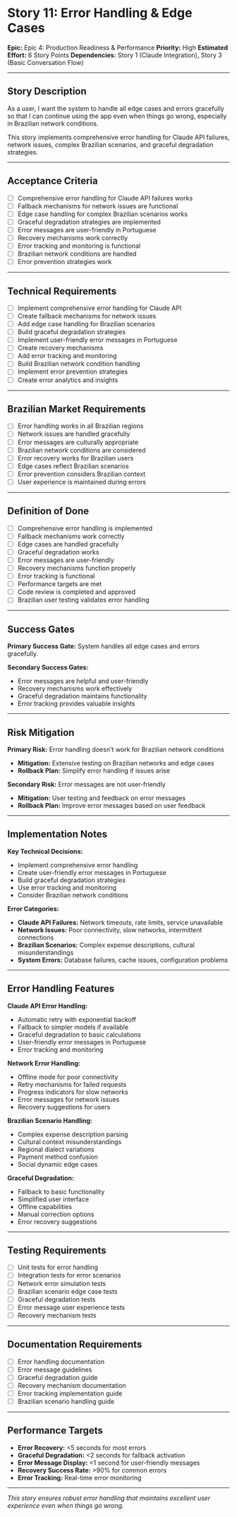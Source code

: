 # Story 11: Error Handling & Edge Cases

**Epic:** Epic 4: Production Readiness & Performance
**Priority:** High
**Estimated Effort:** 6 Story Points
**Dependencies:** Story 1 (Claude Integration), Story 3 (Basic Conversation Flow)

---

## Story Description

As a user, I want the system to handle all edge cases and errors gracefully so that I can continue using the app even when things go wrong, especially in Brazilian network conditions.

This story implements comprehensive error handling for Claude API failures, network issues, complex Brazilian scenarios, and graceful degradation strategies.

---

## Acceptance Criteria

- [ ] Comprehensive error handling for Claude API failures works
- [ ] Fallback mechanisms for network issues are functional
- [ ] Edge case handling for complex Brazilian scenarios works
- [ ] Graceful degradation strategies are implemented
- [ ] Error messages are user-friendly in Portuguese
- [ ] Recovery mechanisms work correctly
- [ ] Error tracking and monitoring is functional
- [ ] Brazilian network conditions are handled
- [ ] Error prevention strategies work

---

## Technical Requirements

- [ ] Implement comprehensive error handling for Claude API
- [ ] Create fallback mechanisms for network issues
- [ ] Add edge case handling for Brazilian scenarios
- [ ] Build graceful degradation strategies
- [ ] Implement user-friendly error messages in Portuguese
- [ ] Create recovery mechanisms
- [ ] Add error tracking and monitoring
- [ ] Build Brazilian network condition handling
- [ ] Implement error prevention strategies
- [ ] Create error analytics and insights

---

## Brazilian Market Requirements

- [ ] Error handling works in all Brazilian regions
- [ ] Network issues are handled gracefully
- [ ] Error messages are culturally appropriate
- [ ] Brazilian network conditions are considered
- [ ] Error recovery works for Brazilian users
- [ ] Edge cases reflect Brazilian scenarios
- [ ] Error prevention considers Brazilian context
- [ ] User experience is maintained during errors

---

## Definition of Done

- [ ] Comprehensive error handling is implemented
- [ ] Fallback mechanisms work correctly
- [ ] Edge cases are handled gracefully
- [ ] Graceful degradation works
- [ ] Error messages are user-friendly
- [ ] Recovery mechanisms function properly
- [ ] Error tracking is functional
- [ ] Performance targets are met
- [ ] Code review is completed and approved
- [ ] Brazilian user testing validates error handling

---

## Success Gates

**Primary Success Gate:** System handles all edge cases and errors gracefully.

**Secondary Success Gates:**
- Error messages are helpful and user-friendly
- Recovery mechanisms work effectively
- Graceful degradation maintains functionality
- Error tracking provides valuable insights

---

## Risk Mitigation

**Primary Risk:** Error handling doesn't work for Brazilian network conditions
- **Mitigation:** Extensive testing on Brazilian networks and edge cases
- **Rollback Plan:** Simplify error handling if issues arise

**Secondary Risk:** Error messages are not user-friendly
- **Mitigation:** User testing and feedback on error messages
- **Rollback Plan:** Improve error messages based on user feedback

---

## Implementation Notes

**Key Technical Decisions:**
- Implement comprehensive error handling
- Create user-friendly error messages in Portuguese
- Build graceful degradation strategies
- Use error tracking and monitoring
- Consider Brazilian network conditions

**Error Categories:**
- **Claude API Failures:** Network timeouts, rate limits, service unavailable
- **Network Issues:** Poor connectivity, slow networks, intermittent connections
- **Brazilian Scenarios:** Complex expense descriptions, cultural misunderstandings
- **System Errors:** Database failures, cache issues, configuration problems

---

## Error Handling Features

**Claude API Error Handling:**
- Automatic retry with exponential backoff
- Fallback to simpler models if available
- Graceful degradation to basic calculations
- User-friendly error messages in Portuguese
- Error tracking and monitoring

**Network Error Handling:**
- Offline mode for poor connectivity
- Retry mechanisms for failed requests
- Progress indicators for slow networks
- Error messages for network issues
- Recovery suggestions for users

**Brazilian Scenario Handling:**
- Complex expense description parsing
- Cultural context misunderstandings
- Regional dialect variations
- Payment method confusion
- Social dynamic edge cases

**Graceful Degradation:**
- Fallback to basic functionality
- Simplified user interface
- Offline capabilities
- Manual correction options
- Error recovery suggestions

---

## Testing Requirements

- [ ] Unit tests for error handling
- [ ] Integration tests for error scenarios
- [ ] Network error simulation tests
- [ ] Brazilian scenario edge case tests
- [ ] Graceful degradation tests
- [ ] Error message user experience tests
- [ ] Recovery mechanism tests

---

## Documentation Requirements

- [ ] Error handling documentation
- [ ] Error message guidelines
- [ ] Graceful degradation guide
- [ ] Recovery mechanism documentation
- [ ] Error tracking implementation guide
- [ ] Brazilian scenario handling guide

---

## Performance Targets

- **Error Recovery:** <5 seconds for most errors
- **Graceful Degradation:** <2 seconds for fallback activation
- **Error Message Display:** <1 second for user-friendly messages
- **Recovery Success Rate:** >90% for common errors
- **Error Tracking:** Real-time error monitoring

---

*This story ensures robust error handling that maintains excellent user experience even when things go wrong.* 